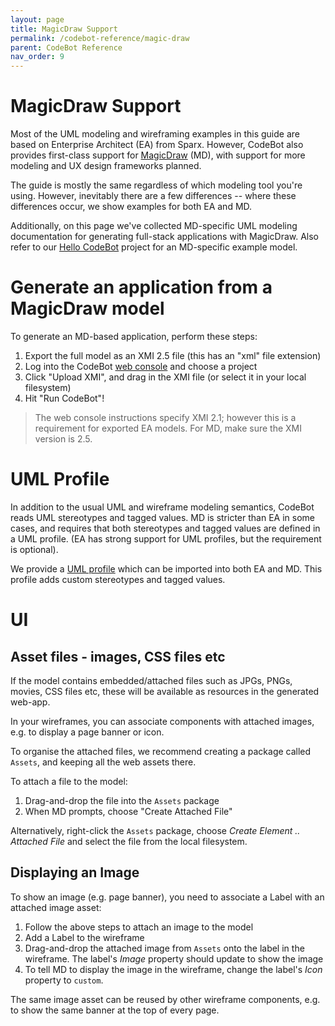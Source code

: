 ```yaml
---
layout: page
title: MagicDraw Support
permalink: /codebot-reference/magic-draw
parent: CodeBot Reference
nav_order: 9
---
```



# MagicDraw Support

Most of the UML modeling and wireframing examples in this guide are based on Enterprise Architect (EA) from Sparx. However, CodeBot also provides first-class support for [MagicDraw](https://www.3ds.com/products-services/catia/products/no-magic/) (MD), with support for more modeling and UX design frameworks planned.

The guide is mostly the same regardless of which modeling tool you're using. However, inevitably there are a few differences -- where these differences occur, we show examples for both EA and MD.

Additionally, on this page we've collected MD-specific UML modeling documentation for generating full-stack applications with MagicDraw. Also refer to our [Hello CodeBot](../codegen-process-guide/hello-codebot-project) project for an MD-specific example model.

# Generate an application from a MagicDraw model

To generate an MD-based application, perform these steps:

1. Export the full model as an XMI 2.5 file (this has an "xml" file extension)
2. Log into the CodeBot [web console](https://parallelagile.net/) and choose a project
3. Click "Upload XMI", and drag in the XMI file (or select it in your local filesystem)
4. Hit "Run CodeBot"!

> The web console instructions specify XMI 2.1; however this is a requirement for exported EA models. For MD, make sure the XMI version is 2.5.

# UML Profile

In addition to the usual UML and wireframe modeling semantics, CodeBot reads UML stereotypes and tagged values. MD is stricter than EA in some cases, and requires that both stereotypes and tagged values are defined in a UML profile. (EA has strong support for UML profiles, but the requirement is optional).

We provide a [UML profile](uml-profile) which can be imported into both EA and MD. This profile adds custom stereotypes and tagged values.

# UI

## Asset files - images, CSS files etc

If the model contains embedded/attached files such as JPGs, PNGs, movies, CSS files etc, these will be available as resources in the generated web-app.

In your wireframes, you can associate components with attached images, e.g. to display a page banner or icon.

To organise the attached files, we recommend creating a package called `Assets`, and keeping all the web assets there.

To attach a file to the model:

1. Drag-and-drop the file into the `Assets` package
2. When MD prompts, choose "Create Attached File"

Alternatively, right-click the `Assets` package, choose *Create Element .. Attached File* and select the file from the local filesystem.

## Displaying an Image

To show an image (e.g. page banner), you need to associate a Label with an attached image asset:

1. Follow the above steps to attach an image to the model
2. Add a Label to the wireframe
3. Drag-and-drop the attached image from `Assets` onto the label in the wireframe. The label's *Image* property should update to show the image
4. To tell MD to display the image in the wireframe, change the label's *Icon* property to `custom`.

The same image asset can be reused by other wireframe components, e.g. to show the same banner at the top of every page.
 